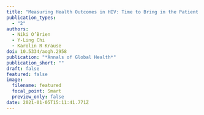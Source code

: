 ```yaml
---
title: "Measuring Health Outcomes in HIV: Time to Bring in the Patient Experience"
publication_types:
  - "2"
authors:
  - Niki O’Brien
  - Y-Ling Chi
  - Karolin R Krause
doi: 10.5334/aogh.2958
publication: "*Annals of Global Health*"
publication_short: ""
draft: false
featured: false
image:
  filename: featured
  focal_point: Smart
  preview_only: false
date: 2021-01-05T15:11:41.771Z
---
```

